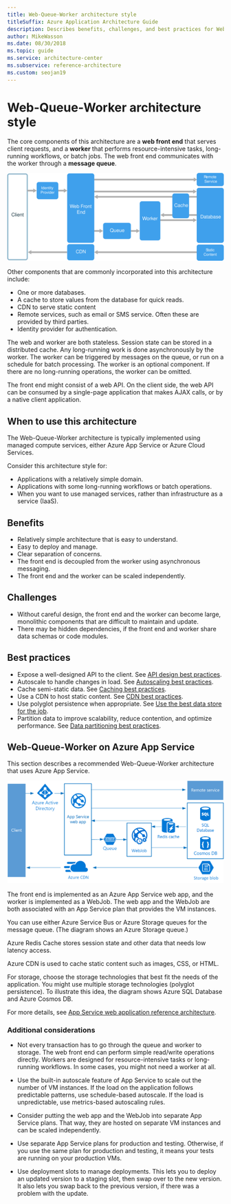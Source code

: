 ```yaml
---
title: Web-Queue-Worker architecture style
titleSuffix: Azure Application Architecture Guide
description: Describes benefits, challenges, and best practices for Web-Queue-Worker architectures on Azure.
author: MikeWasson
ms.date: 08/30/2018
ms.topic: guide
ms.service: architecture-center
ms.subservice: reference-architecture
ms.custom: seojan19
---
```


# Web-Queue-Worker architecture style

The core components of this architecture are a **web front end** that serves client requests, and a **worker** that performs resource-intensive tasks, long-running workflows, or batch jobs.  The web front end communicates with the worker through a **message queue**.

![Logical diagram of Web-Queue-Worker architecture style](./images/web-queue-worker-logical.svg)

Other components that are commonly incorporated into this architecture include:

- One or more databases.
- A cache to store values from the database for quick reads.
- CDN to serve static content
- Remote services, such as email or SMS service. Often these are provided by third parties.
- Identity provider for authentication.

The web and worker are both stateless. Session state can be stored in a distributed cache. Any long-running work is done asynchronously by the worker. The worker can be triggered by messages on the queue, or run on a schedule for batch processing. The worker is an optional component. If there are no long-running operations, the worker can be omitted.

The front end might consist of a web API. On the client side, the web API can be consumed by a single-page application that makes AJAX calls, or by a native client application.

## When to use this architecture

The Web-Queue-Worker architecture is typically implemented using managed compute services, either Azure App Service or Azure Cloud Services.

Consider this architecture style for:

- Applications with a relatively simple domain.
- Applications with some long-running workflows or batch operations.
- When you want to use managed services, rather than infrastructure as a service (IaaS).

## Benefits

- Relatively simple architecture that is easy to understand.
- Easy to deploy and manage.
- Clear separation of concerns.
- The front end is decoupled from the worker using asynchronous messaging.
- The front end and the worker can be scaled independently.

## Challenges

- Without careful design, the front end and the worker can become large, monolithic components that are difficult to maintain and update.
- There may be hidden dependencies, if the front end and worker share data schemas or code modules.

## Best practices

- Expose a well-designed API to the client. See [API design best practices][api-design].
- Autoscale to handle changes in load. See [Autoscaling best practices][autoscaling].
- Cache semi-static data. See [Caching best practices][caching].
- Use a CDN to host static content. See [CDN best practices][cdn].
- Use polyglot persistence when appropriate. See [Use the best data store for the job][polyglot].
- Partition data to improve scalability, reduce contention, and optimize performance. See [Data partitioning best practices][data-partition].

## Web-Queue-Worker on Azure App Service

This section describes a recommended Web-Queue-Worker architecture that uses Azure App Service.

![Physical diagram of Web-Queue-Worker architecture style](./images/web-queue-worker-physical.png)

The front end is implemented as an Azure App Service web app, and the worker is implemented as a WebJob. The web app and the WebJob are both associated with an App Service plan that provides the VM instances.

You can use either Azure Service Bus or Azure Storage queues for the message queue. (The diagram shows an Azure Storage queue.)

Azure Redis Cache stores session state and other data that needs low latency access.

Azure CDN is used to cache static content such as images, CSS, or HTML.

For storage, choose the storage technologies that best fit the needs of the application. You might use multiple storage technologies (polyglot persistence). To illustrate this idea, the diagram shows Azure SQL Database and Azure Cosmos DB.

For more details, see [App Service web application reference architecture][scalable-web-app].

### Additional considerations

- Not every transaction has to go through the queue and worker to storage. The web front end can perform simple read/write operations directly. Workers are designed for resource-intensive tasks or long-running workflows. In some cases, you might not need a worker at all.

- Use the built-in autoscale feature of App Service to scale out the number of VM instances. If the load on the application follows predictable patterns, use schedule-based autoscale. If the load is unpredictable, use metrics-based autoscaling rules.

- Consider putting the web app and the WebJob into separate App Service plans. That way, they are hosted on separate VM instances and can be scaled independently.

- Use separate App Service plans for production and testing. Otherwise, if you use the same plan for production and testing, it means your tests are running on your production VMs.

- Use deployment slots to manage deployments. This lets you to deploy an updated version to a staging slot, then swap over to the new version. It also lets you swap back to the previous version, if there was a problem with the update.

<!-- links -->

[api-design]: ../../best-practices/api-design.md
[autoscaling]: ../../best-practices/auto-scaling.md
[caching]: ../../best-practices/caching.md
[cdn]: ../../best-practices/cdn.md
[data-partition]: ../../best-practices/data-partitioning.md
[polyglot]: ../design-principles/use-the-best-data-store.md
[scalable-web-app]: ../../reference-architectures/app-service-web-app/scalable-web-app.md